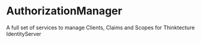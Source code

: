 # AuthorizationManager
A full set of services to manage Clients, Claims and Scopes for Thinktecture IdentityServer
